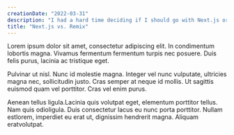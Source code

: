 ```yaml
---
creationDate: "2022-03-31"
description: "I had a hard time deciding if I should go with Next.js or Remix for my SaaS. Believe me, they're both as attractive, though for different reasons. I ended up creating two versions of the same blog (you're on one of them) and here are my conclusions."
title: "Next.js vs. Remix"
---
```


Lorem ipsum dolor sit amet, consectetur adipiscing elit. In condimentum lobortis magna. Vivamus fermentum fermentum turpis nec posuere. Duis felis purus, lacinia ac tristique eget.

Pulvinar ut nisl. Nunc id molestie magna. Integer vel nunc vulputate, ultricies magna nec, sollicitudin justo. Cras semper at neque id
mollis. Ut sagittis euismod quam vel porttitor. Cras vel enim purus.

Aenean tellus ligula.Lacinia quis volutpat eget, elementum porttitor tellus. Nam quis odioligula. Duis consectetur lacus eu nunc porta porttitor. Nullam estlorem, imperdiet eu erat ut, dignissim hendrerit magna. Aliquam eratvolutpat.
